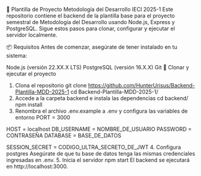 🚀 Plantilla de Proyecto Metodología del Desarrollo IECI 2025-1
Este repositorio contiene el backend de la plantilla base para el proyecto semestral de Metodología del Desarrollo usando Node.js, Express y PostgreSQL. Sigue estos pasos para clonar, configurar y ejecutar el servidor localmente.

📦 Requisitos
Antes de comenzar, asegúrate de tener instalado en tu sistema:

Node.js (versión 22.XX.X LTS)
PostgreSQL (versión 16.X.X)
Git
🔧 Clonar y ejecutar el proyecto
1. Clona el repositorio
git clone https://github.com/HunterUrisus/Backend-Plantilla-MDD-2025-1
cd Backend-Plantilla-MDD-2025-1/
2. Accede a la carpeta backend e instala las dependencias
cd backend/
npm install
3. Renombra el archivo .env.example a .env y configura las variables de entorno
PORT = 3000

HOST = localhost
DB_USERNAME = NOMBRE_DE_USUARIO
PASSWORD = CONTRASEÑA
DATABASE = BASE_DE_DATOS

SESSION_SECRET = CODIGO_ULTRA_SECRETO_DE_JWT
4. Configura postgres
Asegúrate de que tu base de datos tenga las mismas credenciales ingresadas en .env.
5. Inicia el servidor
npm start
El backend se ejecutará en http://localhost:3000.
